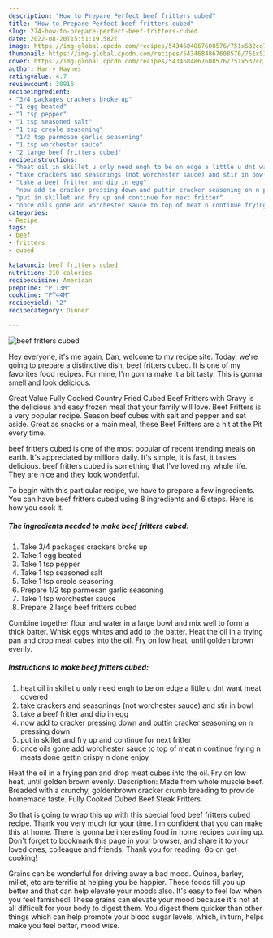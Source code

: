 ```yaml
---
description: "How to Prepare Perfect beef fritters cubed"
title: "How to Prepare Perfect beef fritters cubed"
slug: 274-how-to-prepare-perfect-beef-fritters-cubed
date: 2022-08-20T15:51:19.582Z
image: https://img-global.cpcdn.com/recipes/5434684867608576/751x532cq70/beef-fritters-cubed-recipe-main-photo.jpg
thumbnail: https://img-global.cpcdn.com/recipes/5434684867608576/751x532cq70/beef-fritters-cubed-recipe-main-photo.jpg
cover: https://img-global.cpcdn.com/recipes/5434684867608576/751x532cq70/beef-fritters-cubed-recipe-main-photo.jpg
author: Harry Haynes
ratingvalue: 4.7
reviewcount: 30916
recipeingredient:
- "3/4 packages crackers broke up"
- "1 egg beated"
- "1 tsp pepper"
- "1 tsp seasoned salt"
- "1 tsp creole seasoning"
- "1/2 tsp parmesan garlic seasoning"
- "1 tsp worchester sauce"
- "2 large beef fritters cubed"
recipeinstructions:
- "heat oil in skillet u only need engh to be on edge a little u dnt want meat covered"
- "take crackers and seasonings (not worchester sauce) and stir in bowl"
- "take a beef fritter and dip in egg"
- "now add to cracker pressing down and puttin cracker seasoning on n pressing down"
- "put in skillet and fry up and continue for next fritter"
- "once oils gone add worchester sauce to top of meat n continue frying  n meats done gettin crispy n done enjoy"
categories:
- Recipe
tags:
- beef
- fritters
- cubed

katakunci: beef fritters cubed 
nutrition: 210 calories
recipecuisine: American
preptime: "PT13M"
cooktime: "PT44M"
recipeyield: "2"
recipecategory: Dinner

---
```



![beef fritters cubed](https://img-global.cpcdn.com/recipes/5434684867608576/751x532cq70/beef-fritters-cubed-recipe-main-photo.jpg)

Hey everyone, it's me again, Dan, welcome to my recipe site. Today, we're going to prepare a distinctive dish, beef fritters cubed. It is one of my favorites food recipes. For mine, I'm gonna make it a bit tasty. This is gonna smell and look delicious.

Great Value Fully Cooked Country Fried Cubed Beef Fritters with Gravy is the delicious and easy frozen meal that your family will love. Beef Fritters is a very popular recipe. Season beef cubes with salt and pepper and set aside. Great as snacks or a main meal, these Beef Fritters are a hit at the Pit every time.

beef fritters cubed is one of the most popular of recent trending meals on earth. It's appreciated by millions daily. It's simple, it is fast, it tastes delicious. beef fritters cubed is something that I've loved my whole life. They are nice and they look wonderful.


To begin with this particular recipe, we have to prepare a few ingredients. You can have beef fritters cubed using 8 ingredients and 6 steps. Here is how you cook it.

<!--inarticleads1-->

##### The ingredients needed to make beef fritters cubed:

1. Take 3/4 packages crackers broke up
1. Take 1 egg beated
1. Take 1 tsp pepper
1. Take 1 tsp seasoned salt
1. Take 1 tsp creole seasoning
1. Prepare 1/2 tsp parmesan garlic seasoning
1. Take 1 tsp worchester sauce
1. Prepare 2 large beef fritters cubed


Combine together flour and water in a large bowl and mix well to form a thick batter. Whisk eggs whites and add to the batter. Heat the oil in a frying pan and drop meat cubes into the oil. Fry on low heat, until golden brown evenly. 

<!--inarticleads2-->

##### Instructions to make beef fritters cubed:

1. heat oil in skillet u only need engh to be on edge a little u dnt want meat covered
1. take crackers and seasonings (not worchester sauce) and stir in bowl
1. take a beef fritter and dip in egg
1. now add to cracker pressing down and puttin cracker seasoning on n pressing down
1. put in skillet and fry up and continue for next fritter
1. once oils gone add worchester sauce to top of meat n continue frying  n meats done gettin crispy n done enjoy


Heat the oil in a frying pan and drop meat cubes into the oil. Fry on low heat, until golden brown evenly. Description: Made from whole muscle beef. Breaded with a crunchy, goldenbrown cracker crumb breading to provide homemade taste. Fully Cooked Cubed Beef Steak Fritters. 

So that is going to wrap this up with this special food beef fritters cubed recipe. Thank you very much for your time. I'm confident that you can make this at home. There is gonna be interesting food in home recipes coming up. Don't forget to bookmark this page in your browser, and share it to your loved ones, colleague and friends. Thank you for reading. Go on get cooking!

Grains can be wonderful for driving away a bad mood. Quinoa, barley, millet, etc are terrific at helping you be happier. These foods fill you up better and that can help elevate your moods also. It's easy to feel low when you feel famished! These grains can elevate your mood because it's not at all difficult for your body to digest them. You digest them quicker than other things which can help promote your blood sugar levels, which, in turn, helps make you feel better, mood wise.

